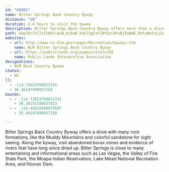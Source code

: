 ```yaml
---
id: "68962"
name: Bitter Springs Back Country Byway
distance: "28"
duration: 2-4 hours to visit the byway
description: Bitter Springs Back Country Byway offers more than a drive with many rock formations, like the Muddy Mountains and colorful sandstone for sightseeing.
path: ekp}Enlh{TzCkAhCiAvB_ArDaB`KeElGgCvF}BfGcCdFsBjEeBdE_BtFyBxFaCjGgCbLqEhJuDnJaEtF_ClF_C|FgClHyCnGeC~GmCdHqClFsBpGiCpGaCxFwBxIaDpFsBdHcCdIsC`A[r@Mz@Mb@K\KLENGPKpCeA~@[pAi@jBs@pBw@~Am@bEiBpDeBNKRObCkAPQPOROPMZOhGkCzB}@bDmAtAi@z@]zA}@rCeBnAs@ZQRM^_@rBiBdAcA\YPOTIb@SRKXWPOVQTURYhBkDzBeE`CmEjBiDlCuEdD}FrCwE~BwDjA_Bn@u@h@o@X]P[JYPs@Ta@R]N]Ha@Lk@FYLQb@m@l@u@l@e@d@Wd@IPEJETONOLQLa@Po@L]N]NQVOd@Q^KN@\ITIh@MX?P@RBLHLJPVNTLTNJ\RZFd@Jj@Jd@?jAKdAKd@IRGJAL?R?T?XEd@OZKVOZMRIJILSLG\Kp@U\GPAZ@^BZ?VANCLIRSLQJKHIHA^Ch@KZKn@Wv@a@l@[TQRMR?L?LMJILAFGP_@LWJKDML_@F_@H[Fc@Da@Bk@DwAFcB?i@Gu@Cy@A]@WBWB]?YB]?a@B]FUJe@FSDO?Q@[@W@U@QFYHWDODON]Te@P]FKHGHEd@KRIFKHOBQBUASCoAEu@?s@Hu@H_@H]PSTIJARDJHHN?ZAR?V?VN^Z`@PNLDRETSZk@`@m@Zc@LQJCHAZ@^NHHPN\t@T\JDP?NIFUBUC]C_@A[BQHGJ?\^^n@X`@NRHHD@FADCRULMRUTYHQFQHYHYJMLKLMXMXKPMTULSRYV]Xc@LM\Wr@g@bAo@d@]hA{@l@e@d@a@T_@PYJKHIHEL?HBFBDJDL@N?ZBLDJFJPLL@LAXEPK^c@f@o@j@kAl@gA\o@d@y@R[p@{@l@k@RYT]JMJKTKPCPEPCHCHIRMNKLINS^s@\q@\q@RYV]Re@Re@Ve@RYZUXQRAPAf@Of@MRAHDFFLF`@TT\RXPVZ`@R^Hd@Hp@@v@H^Nh@Rh@JXH\Jv@H`@DPFLHHPJ`@LLDLFTDN@NJXLXJVFf@D^@ZBVGTSPMNIPCN?JHXRNPXPPFHJHRHb@Jv@BLFPZj@b@j@RVLHLDR@PCTGPAP?LFNHl@j@d@`@p@d@XRLJLPL`@J^JLHFx@Zr@RNBTBp@BrAGlACp@@P?PE`@OVM\OVUNCP?PDHJJNJLRJRHVFPJPNFJJJJBPBPGNGRMNONKTITINERAR@VHLFHHLNHNHJFBPBLAPGRKVWR[\o@FGHEr@_@HIRSLOLKLKDGJ]HUFOHMTQZINERGP@h@JTBj@Bf@@^AVA\O\Sv@e@`As@NMDEDQLk@TaA^_BHe@Lk@JMPGT?X?XFPJ`@LTJj@Rd@JT?VE\MLEJ?H@J@b@IZKHGHKNINIVMPKPKJILAL?P?TCN?J@NDLFNJHFNBX?b@Bb@BLCHCNKJKLYFO?SAQEKCMGQCW@OFGNBN@^@d@BVBJ?JAPGLIPWPWNS\[RQZYZYZOTILKREVMJKHKHGJEL?HDHFNBTFL@^CPA`@HTJXB`@JJ?JCNSLONQV]HQHEHEPIVOJCNAR?PETGRINMNS@MAIOUWUOSGQCOASDQBKHGPGZM`@KXEPILG^Y\YRMRQ\_@RYTa@LWHKXYPUHOR]JOHIJKROJEHIHIRa@Xq@Rk@\s@LYXm@PYJMJKTQNEb@M|@Ob@Ob@S`@WXa@`@_AJYBYLe@P}@VeALg@DOVq@n@eB`@_A`@aAb@iAXq@V{@P{@Jw@DY?s@AsAIiDG}BKkBC{@?_@?s@ByA?S?K?S@QB]@UDOBW@U@UFKF]LeADy@HcAHy@Bk@?Y@_@BUFk@T{@HYRm@JUHMn@q@d@i@ZWX_@Ve@X]d@i@^a@LOZUb@c@`@a@h@k@\a@JQDSHUBWAO?SDKh@_@~@o@JIFSFUBUD]Bc@H[Ha@D[@W?SGc@IWGe@E]A[?a@@_@Hq@He@Dk@@m@BmA?_@Bo@BWBSJi@Ns@F]@Q@O?UDOLYHSBKDSLU^c@FODO?]?a@?o@?Q@KDMTYHMJUDg@B[@SF]@OBUCQIg@Ea@Go@EWCOGc@Ga@CWAQ@]@g@Bk@Dg@Ha@Nu@V}@\eATq@Xy@Pe@H[Je@Jm@Hg@@O?UAW?QBQHq@Hi@Da@Da@BS@OBMDOBO?]?]AY?W@OH]@Q@O?[BSDM@Q@KDIJO~A_D^YRCPWLOAI?UDYDWJm@FW?YBQBMJGDQHk@RkBJcALq@Bi@BU@MJGb@s@Jm@Fu@Bk@DSVYVYl@{@Nc@FYJc@Xk@v@}@l@q@NUP_@d@i@Xk@f@k@n@u@n@[\U`Ay@h@q@h@wAr@sBt@}B^{BXcDHqBSyBm@aDAm@LgDP_D@eAH_ADg@NeBVeCFmADyAEuA?u@@{ANiB^iCNeA?i@GaAEs@c@_B_@_As@mB[}@e@_B]yAYeBI_BHyBd@cBTkAReB?qBCaCJmAX_BF}AJkBTaBViBT_BEeAO{@Me@Gq@?u@NmAJw@n@sB\eATq@X[\QdA_@p@SNUR]b@cAZo@\U^Ib@Sl@e@f@s@X[h@aA|@oA|@gAbAeAt@m@^c@`Ay@t@gAf@}@Pa@Dc@@]De@Tk@RQr@k@lAMdAI`AWnAYj@U|@[xAm@tAWr@IjAQr@@TC\MV?ZBTETCf@B`@Hf@@j@B\Ed@KZI`@EV@l@Ad@Hl@En@Gh@Kd@Ev@?l@JlA^f@Tl@V`@LXEPIVWd@_@VOp@Ot@Gr@CREV?hAVn@X`Ah@d@^~@d@lABjBJxAFvAG^Bd@F`@N^Fl@Hv@Xr@NbAKp@KTKJKRIv@k@X_@v@q@n@c@`@c@`@a@l@g@h@[bA[`A[pAGvA?V@VG`@Ft@?ZGJMX]t@cAb@}@^eARk@Js@Pk@Xk@l@m@p@m@RYn@aA\k@N]BSHi@La@\q@Xk@Pq@`@kBLy@Aa@A_@Iq@OaAEa@Aa@@a@Jc@v@kAz@sALa@@Y@u@Nm@^q@Vi@N_@JWVg@NML_@RQXMXc@Tc@NYDa@Fc@Ji@Js@Dc@P{@Z{ARuAHiAHeAR{AZy@Xi@XsAl@}CVaA\mAVk@\WdA[\Af@G|@Ux@[r@WRQPWZi@Ng@d@_BZqBv@mEz@mDn@kBl@oAbAiBdAkAr@q@z@cAh@u@N_@Ve@b@}@v@}AbAqBbA_B^w@Je@VcCTmCT_BRk@d@cBf@}ALyA?aAc@mBoAyEc@_C?eB?{BKsB?yAKsBHeBBg@Gk@a@sBc@iBGc@Au@UwBM}AOwA_@mAUy@Go@?gAFq@Lk@r@gBPs@HWB_@?]E[S]Qo@Ao@Co@GeADg@JgAH_A@s@E]Ky@I}@?gAHg@PiB\yA^wAPu@No@Fs@Ca@OWIg@Go@?c@EuAMcAOmAc@gA_@k@[YI[]wBIe@EeAC}AVyAd@iB|AwGBc@G{@BqAFcBLqBJyBT_AEYEWASH_@t@oCb@aDZ{BHs@Jq@TeAR[\YlDiBj@[XS^_@tByArAaAhAqB|@wANaACaBIy@Nk@L{@N{@Lg@R]d@Q`@[PeAFmBRwBNiBJ_CFqBJqA?yACyASwA[mBMYM[EW?_@Ae@u@wEMc@Kq@QWMWEWg@kBYuASu@sBuDQ]M[GUYe@i@y@M]_@o@WKUEKGA_@Ay@@q@DaB?s@Ie@k@qAc@q@Ui@Sk@G]W]QWQ]M[WUo@i@k@c@c@U]KW]i@}@q@cAo@y@i@y@a@k@]g@ESOy@Oy@Qi@_@g@_@_@QQi@{@_@k@W_@Y]U[MOMc@Q]Sk@]g@_@o@KWI[Is@M_ACY@_@BWFUNYF[Di@?e@Eo@IqACmAEkAAeAIs@Qs@]cAm@{AWw@_@cAo@_A]WSMmAe@y@c@]K]CU@WI[Qa@Ia@OY_@Se@Wq@Yg@]e@YS[K[@g@HcA?}@M_@Ue@[]Oa@WQSGQAKDy@?_ACq@Mq@Oi@ISSYGYSy@Ww@Q[Q_@[i@e@UgAQsAKw@U[K[Yc@_@o@s@g@q@_@Yi@a@o@a@_Ai@WOSYIOeAaAoAcAgAo@qAi@mBm@iBa@c@De@Zk@Po@R[Dc@RSJW@a@Am@?eBLqADiABaA@[GgAYu@Ck@Aa@GSGOOGW?YDq@Eu@Ba@@S
websites:
  - url: http://www.nv.blm.gov/vegas/Recreation/byways.htm
    name: BLM Bitter Springs Back Country Byway
  - url: https://publiclands.org/pages/site?=328
    name: Public Lands Interpretive Association
designations:
  - BLM Back Country Byway
states:
  - NV
ll:
  - -114.73623700013741
  - 36.46147499957158
bounds:
  - - -114.73623700013741
    - 36.28155100037833
  - - -114.48910499979587
    - 36.46147499957158

---
```


Bitter Springs Back Country Byway offers a drive with many rock formations, like the Muddy Mountains and colorful sandstone for sight seeing.  Along the byway, visit abandoned borax mines and evidence of rivers that have long since dried up.  Bitter Springs is close to many entertaining and informational areas such as Las Vegas, the Valley of Fire State Park, the Moapa Indian Reservation, Lake Mead National Recreation Area, and Hoover Dam.
